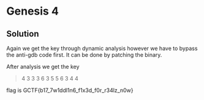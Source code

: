 # Genesis 4

## Solution

Again we get the key through dynamic analysis however we have to bypass the anti-gdb code first. It can be done by patching the binary.

After analysis we get the key

> 4 3 3 3 6 3 5 5 6 3 4 4

flag is GCTF{b17\_7w1ddl1n6_f1x3d_f0r_r34lz_n0w}